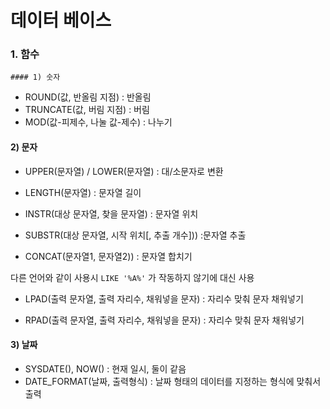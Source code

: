 # 데이터 베이스

### 1. 함수

	#### 1) 숫자

- ROUND(값, 반올림 지점) : 반올림 
- TRUNCATE(값, 버림 지점) : 버림 
- MOD(값-피제수, 나눌 값-제수) : 나누기



#### 2) 문자

- UPPER(문자열) / LOWER(문자열) : 대/소문자로 변환 

- LENGTH(문자열) : 문자열 길이 

- INSTR(대상 문자열, 찾을 문자열) : 문자열 위치 

- SUBSTR(대상 문자열, 시작 위치[, 추출 개수])) :문자열 추출

-  CONCAT(문자열1, 문자열2)) : 문자열 합치기 

  다른 언어와 같이 사용시 `LIKE '%A%'` 가 작동하지 않기에 대신 사용

- LPAD(출력 문자열, 출력 자리수, 채워넣을 문자) : 자리수 맞춰 문자 채워넣기 

- RPAD(출력 문자열, 출력 자리수, 채워넣을 문자) : 자리수 맞춰 문자 채워넣기



#### 3) 날짜

- SYSDATE(), NOW() : 현재 일시, 둘이 같음 
- DATE_FORMAT(날짜, 출력형식) : 날짜 형태의 데이터를 지정하는 형식에 맞춰서 출력

